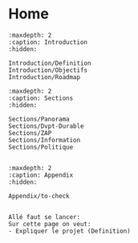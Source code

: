 # Home

```{toctree}
:maxdepth: 2
:caption: Introduction
:hidden:

Introduction/Definition
Introduction/Objectifs
Introduction/Roadmap
```

```{toctree}
:maxdepth: 2
:caption: Sections
:hidden:

Sections/Panorama
Sections/Dvpt-Durable
Sections/ZAP
Sections/Information
Sections/Politique


```

```{toctree}
:maxdepth: 2
:caption: Appendix
:hidden:

Appendix/to-check

```

```{admonition} C'est parti

Allé faut se lancer:
Sur cette page on veut:
- Expliquer le projet (Definition)


```

